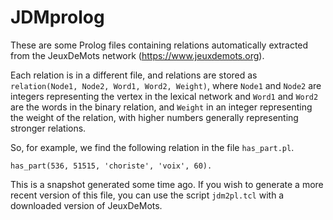 # JDMprolog
These are some Prolog files containing relations automatically extracted from the JeuxDeMots network (https://www.jeuxdemots.org).

Each relation is in a different file, and relations are stored as `relation(Node1, Node2, Word1, Word2, Weight)`, where `Node1` and `Node2` are integers representing the vertex in the lexical network and `Word1` and `Word2` are the words in the binary relation, and `Weight` in an integer representing the weight of the relation, with higher numbers generally representing stronger relations.

So, for example, we find the following relation in the file `has_part.pl`.
```
has_part(536, 51515, 'choriste', 'voix', 60).
```

This is a snapshot generated some time ago. If you wish to generate a more recent version of this file, you can use the script `jdm2pl.tcl` with a downloaded version of JeuxDeMots. 
